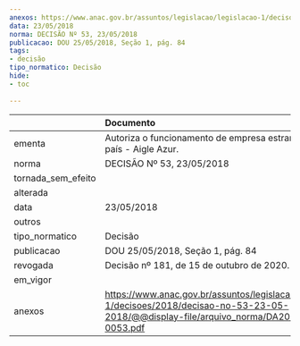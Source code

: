 ```yaml
---
anexos: https://www.anac.gov.br/assuntos/legislacao/legislacao-1/decisoes/2018/decisao-no-53-23-05-2018/@@display-file/arquivo_norma/DA2018-0053.pdf
data: 23/05/2018
norma: DECISÃO Nº 53, 23/05/2018
publicacao: DOU 25/05/2018, Seção 1, pág. 84
tags:
- decisão
tipo_normatico: Decisão
hide: 
- toc 
 
---
```


|                    | Documento                                                                                                                                    |
|:-------------------|:---------------------------------------------------------------------------------------------------------------------------------------------|
| ementa             | Autoriza o funcionamento de empresa estrangeira no país - Aigle Azur.                                                                        |
| norma              | DECISÃO Nº 53, 23/05/2018                                                                                                                    |
| tornada_sem_efeito |                                                                                                                                              |
| alterada           |                                                                                                                                              |
| data               | 23/05/2018                                                                                                                                   |
| outros             |                                                                                                                                              |
| tipo_normatico     | Decisão                                                                                                                                      |
| publicacao         | DOU 25/05/2018, Seção 1, pág. 84                                                                                                             |
| revogada           | Decisão nº 181, de 15 de outubro de 2020.                                                                                                    |
| em_vigor           |                                                                                                                                              |
| anexos             | https://www.anac.gov.br/assuntos/legislacao/legislacao-1/decisoes/2018/decisao-no-53-23-05-2018/@@display-file/arquivo_norma/DA2018-0053.pdf |